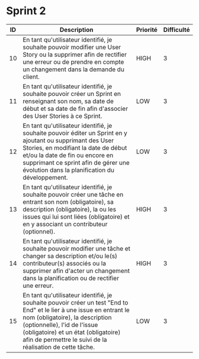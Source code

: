 # Sprint 2
| ID | Description | Priorité | Difficulté |
|-|-|-|-|
| 10 | En tant qu'utilisateur identifié, je souhaite pouvoir modifier une User Story ou la supprimer afin de rectifier une erreur ou de prendre en compte un changement dans la demande du client. | HIGH | 3 |
| 11 | En tant qu'utilisateur identifié, je souhaite pouvoir créer un Sprint en renseignant son nom, sa date de début et sa date de fin afin d'associer des User Stories à ce Sprint. | LOW | 3 |
| 12 | En tant qu'utilisateur identifié, je souhaite pouvoir éditer un Sprint en y ajoutant ou supprimant des User Stories, en modifiant la date de début et/ou la date de fin ou encore en supprimant ce sprint afin de gérer une évolution dans la planification du développement. | LOW | 3 |
| 13 | En tant qu'utilisateur identifié, je souhaite pouvoir créer une tâche en entrant son nom (obligatoire), sa description (obligatoire), la ou les issues qui lui sont liées (obligatoire) et en y associant un contributeur (optionnel). | HIGH | 3 |
| 14 | En tant qu'utilisateur identifié, je souhaite pouvoir modifier une tâche et changer sa description et/ou le(s) contributeur(s) associés ou la supprimer afin d'acter un changement dans la planification ou de rectifier une erreur. | HIGH | 3 |
| 15 | En tant qu'utilisateur identifié, je souhaite pouvoir créer un test "End to End" et le lier à une issue en entrant le nom (obligatoire), la description (optionnelle), l'id de l'issue (obligatoire) et un état (obligatoire) afin de permettre le suivi de la réalisation de cette tâche. | LOW | 3 |